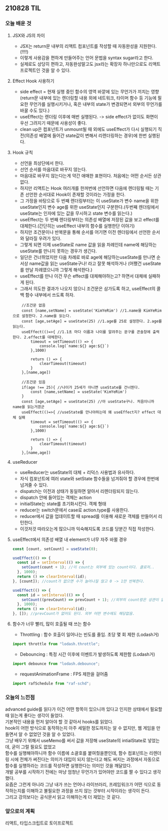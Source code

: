 ## 210828 TIL

### 오늘 배운 것

1. JSX와 JS의 차이

   - JSX는 return문 내부의 리액트 컴포넌트를 작성할 때 자동완성을 지원한다. (!!!!)
   - 이렇게 사용감을 편하게 만들어주는 언어 문법을 syntax sugar라고 한다.
   - 실제로도 상당히 편하고, 자동완성말고도 jsx라는 확장자 하나만으로도 리액트 프로젝트인 것을 알 수 있다.

2. Effect Hook 사용하기

   - side effect = 현재 실행 중인 함수의 영역 바깥에 있는 무언가가 끼치는 영향 (return문 내부에 있는 렌더링할 내용 외에 네트워크, 타이머 함수 등 기능에 필요한 무언가를 실행시키거나, 혹은 내부의 state가 변경되면서 외부의 무언가를 바꿀 수도 있다.)
   - useEffect는 렌더링 이후에 매번 실행된다. -> side effect가 없이도 화면이 우선 그려지기 때문에 사용성이 좋다.
   - clean up은 컴포넌트가 unmount될 때 외에도 useEffect가 다시 실행되기 직전(의존성 배열에 들어간 state값이 변해서 리렌더링하는 경우)에 한번 실행된다.

3. Hook 규칙

   - 선언을 최상단에서 한다.
   - 선언 순서를 마음대로 바꾸지 않는다.
   - 마음대로 바꾸지 않는다는게 약간 애매한 표현이다. 처음에는 어떤 순서든 상관없다.
   - 하지만 리액트는 Hook 여러개를 한꺼번에 선언하면 다음에 렌더링될 때는 기존 선언한 순서대로 Hook이 존재할 것이라는 가정을 한다.
   - 그 가정을 바탕으로 두 번째 렌더링부터는 이 useState가 변수 name을 위한 useState인지 변수 age를 위한 useState인지 구분한다.(두번째 렌더링에서 useState는 인자에 있는 값을 무시하고 state 변수를 읽는다.)
   - useEffect는 두 번째 렌더링부터는 의존성 배열에 저장된 값을 보고 effect를 대체한다.(간단히는 useEffect 내부의 함수를 실행한단 이야기)
   - 하지만 조건문이나 반복문을 통해 순서를 어기면 이전 렌더링에서 선언한 순서와 달라질 우려가 있다.
   - 그렇게 되면 이제 useState로 name 값을 읽을 차례인데 name에 해당하는 useState를 만나지 못하는 경우가 생긴다.
   - 일단은 건너뛰었지만 다음 차례로 바로 age에 해당하는useState를 만나면 순서상 name값을 읽는 useState구나! 라고 잘못 해석하거나 (어쨌건 useState를 만날 차례였으니까 그렇게 해석한다.)
   - useEffect를 만나 이건 무슨 effect를 대체해야하는고? 하면서 대체에 실패하게 된다.
   - 그래서 의도한 결과가 나오지 않으니 조건문은 삼가도록 하고, useEffect의 콜백 함수 내부에서 쓰도록 하자.

   ```React
       //조건문 없음
       const [name,setName] = useState('KimYeRim') //1.name을 KimYeRim으로 설정한다. 2.name을 읽는다.
       const [age,setAge] = useState(25) //1.age를 25로 설정한다. 2.age를 읽는다.
       useEffect(()=>{ //1.1초 마다 이름과 나이를 알려주는 문구를 콘솔창에 출력한다. 2.effect를 대체한다.
           timeout = setTimeout(() => {
               console.log(`name:${} age:${}`)
           },1000)

           return () => {
               clearTimeout(timeout)
           }
       },[name,age])

       //조건문 있음
       if(age !== 25){ //나이가 25세가 아니면 useState를 건너뛴다.
           const [name,setName] = useState('KimYeRim')
       }
       const [age,setAge] = useState(25) //아 useState구나. 처음이니까 name을 읽는거겠군
       useEffect(()=>{ //useState를 만나야하는데 왜 useEffect지? effect 대체 실패
           timeout = setTimeout(() => {
               console.log(`name:${} age:${}`)
           },1000)

           return () => {
               clearTimeout(timeout)
           }
       },[name,age])
   ```

4. useReducer

   - useReducer는 useState의 대체 + 리덕스 사용법과 유사하다.
   - 자식 컴포넌트에 여러 state와 setState 함수들을 넘겨줘야 할 경우에 한번에 넘겨줄 수 있다.
   - dispatch는 이전과 상태가 동일하면 알아서 리렌더링되지 않는다.
   - dispatch 안에 들어있는 객체는 action
   - initialState는 state를 초기화시킨다. 객체 형태
   - reducer는 switch문에서 case로 action.type를 사용한다.
   - reducer에서 값을 업데이트할 때 spread를 이용해 새로운 객체를 만들어서 리턴한다.
   - 이것저것 따라오는게 많으니까 익숙해지도록 코드를 당분간 직접 작성한다.

5. useEffect에서 의존성 배열 내 element가 너무 자주 바뀔 경우

   ```javascript
   const [count, setCount] = useState(0);

   useEffect(() => {
     const id = setInterval(() => {
       setCount(count + 1); //이 count는 외부에 있는 count이다. 클로저..
     }, 1000);
     return () => clearInterval(id);
   }, [count]); //count가 없으면 수가 늘어나질 않고 0 -> 1만 반복한다.

   useEffect(() => {
     const id = setInterval(() => {
       setCount((prevCount) => prevCount + 1); //외부의 count랑은 상관이 없다.
     }, 1000);
     return () => clearInterval(id);
   }, []); //prevCount가 없어도 된다. 외부 어떤 변수에도 해당없음.
   ```

6. 함수가 너무 빨리, 많이 호출될 때 쓰는 함수
   - Throttling : 함수 호출이 일어나는 빈도를 줄임. 초당 몇 회 제한 (Lodash거)
   ```javascript
   import throttle from "lodash.throttle";
   ```
   - Debouncing : 특정 시간 이후에 이벤트가 발생하도록 제한함 (Lodash거)
   ```javascript
   import debounce from "lodash.debounce";
   ```
   - requestAnimationFrame : FPS 제한을 걸어줌
   ```javascript
   import rafSchedule from "raf-schd";
   ```

### 오늘의 느낀점

<p>advanced guide를 읽다가 이건 어떤 항목이 있으니까 있다고 인지한 상태에서 필요할 때 읽는게 좋다는 생각이 들었다.<br/>
    기본적인 내용을 먼저 알아야 할 것 같아서 hooks를 읽었다.<br/>
    hook이 어떤 방식으로 동작하는지 아주 세밀한 정도까지는 알 수 없지만, 웹 게임을 만들면서 알 수 없었던 것을 알 수 있었다.<br/>
    그냥 배우기 위해서 useMemo를 써서 값을 저장해 useState의 intialState로 넣었는데, 굳이 그럴 필요도 없었고<br/>
    함수를 실행해야하니까 함수 이름에 소괄호를 붙여줬을뿐인데, 함수 컴포넌트는 리렌더링 시에 전체가 써진다는 의미가 대입이 되지 않는다고 해도 써지는 과정에서 자동으로 함수를 실행하라는 코드를 작성하면 실행한다는 의미인 것을 깨달았다.<br/>
    개발 공부를 시작하기 전에는 마냥 엄청난 무언가가 있어야만 코드를 짤 수 있다고 생각했다.<br/>
    요즘은 그런게 아니라 그냥 내가 쓰는 언어나 라이브러리, 프레임워크가 어떤 식으로 동작하는지를 이해하고 불필요한 과정을 쓰지 않는 것부터 시작이라는 생각이 든다.<br/>
    그리고 강의보다는 공식문서 읽고 이해하는게 더 재밌는 것 같다.
    </p>

### 앞으로의 계획

<p>리액트, 타입스크립트로 토이프로젝트</p>
